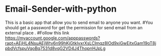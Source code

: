 # Email-Sender-with-python
This is a basic app that allow you to send email to anyone you want.
#You should get a password for get the permission for send email from an external place .
#Follow this link 
https://myaccount.google.com/apppasswords?rapt=AEjHL4NsuAEjWty6n99hKjGtklvxrXsLClmqz8lOd9xiGwEitxGam19oT8jpbdVcfspuVqoBq7531d8vqG2VD4J4ThopnHJpLg
